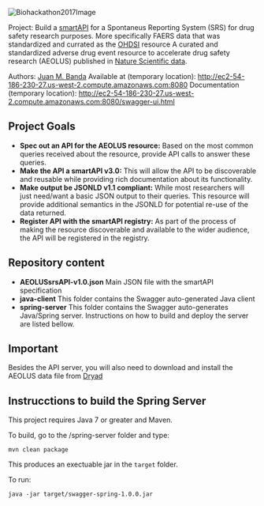 ![Biohackathon2017Image](http://2017.biohackathon.org/bh17-logo.png)

Project: Build a [smartAPI](http://smart-api.info/website/) for a Spontaneus Reporting System (SRS) for drug safety research purposes. More specifically FAERS data that was standardized and currated as the [OHDSI](https://www.ohdsi.org/) resource A curated and standardized adverse drug event resource to accelerate drug safety research (AEOLUS) published in [Nature Scientific data](https://www.nature.com/articles/sdata201626).

Authors: [Juan M. Banda](http://jmbanda.com/)
Available at (temporary location): http://ec2-54-186-230-27.us-west-2.compute.amazonaws.com:8080
Documentation (temporary location): http://ec2-54-186-230-27.us-west-2.compute.amazonaws.com:8080/swagger-ui.html

## Project Goals

* **Spec out an API for the AEOLUS resource:** Based on the most common queries received about the resource, provide API calls to answer these queries. 
* **Make the API a smartAPI v3.0:** This will allow the API to be discoverable and reusable while providing rich documentation about its functionality.
* **Make output be JSONLD v1.1 compliant:** While most researchers will just need/want a basic JSON output to their queries. This resource will provide additional semantics in the JSONLD for potential re-use of the data returned. 
* **Register API with the smartAPI registry:** As part of the process of making the resource discoverable and available to the wider audience, the API will be registered in the registry.

## Repository content

* **AEOLUSsrsAPI-v1.0.json** Main JSON file with the smartAPI specification
* **java-client** This folder contains the Swagger auto-generated Java client
* **spring-server** This folder contains the Swagger auto-generates Java/Spring server. Instructions on how to build and deploy the server are listed bellow. 

## Important
Besides the API server, you will also need to download and install the AEOLUS data file from [Dryad](http://datadryad.org/resource/doi:10.5061/dryad.8q0s4)

## Instrucctions to build the Spring Server

This project requires Java 7 or greater and Maven.

To build, go to the /spring-server folder and type:

```
mvn clean package
```

This produces an exectuable jar in the `target` folder.

To run:

```
java -jar target/swagger-spring-1.0.0.jar

